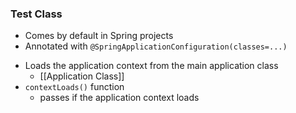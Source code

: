 ### Test Class
- Comes by default in Spring projects
- Annotated with `@SpringApplicationConfiguration(classes=...)`
* Loads the application context from the main application class
	* [[Application Class]]
* `contextLoads()` function
	* passes if the application context loads